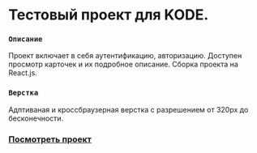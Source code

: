 # Тестовый проект для KODE. 

### `Описание`
Проект включает в себя аутентификацию, авторизацию. Доступен просмотр карточек и их подробное описание. Сборка проекта на React.js.

### `Верстка`
Адптиваная и кроссбраузерная верстка с разрешением от 320px до бесконечности.

### [Посмотреть проект](https://evgenyhalvin.github.io/kode-test/)
